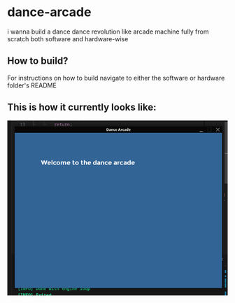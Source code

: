 # dance-arcade

i wanna build a dance dance revolution like arcade machine fully from scratch both software and hardware-wise

## How to build?

For instructions on how to build navigate to either the software or hardware folder's README

## This is how it currently looks like:
![](./assets/screenshot.png)
